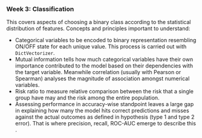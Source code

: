 ### Week 3: Classification

This covers aspects of choosing a binary class according to the statistical distribution of features. Concepts and principles important to understand:

- Categorical variables to be encoded to binary representation resembling ON/OFF state for each unique value. This process is carried out with `DictVectorizer`.
- Mutual information tells how much categorical variables have their own importance contributed to the model based on their dependencies with the target variable. Meanwhile correlation (usually with Pearson or Spearman) analyses the magnitude of association amongst numerical variables. 
- Risk ratio to measure relative comparison between the risk that a single group have may and the risk among the entire population.
- Assessing performance in accuracy-wise standpoint leaves a large gap in explaining how many the model hits correct predictions and misses against the actual outcomes as defined in hypothesis (type 1 and type 2 error). That is where precision, recall, ROC-AUC emerge to describe this .